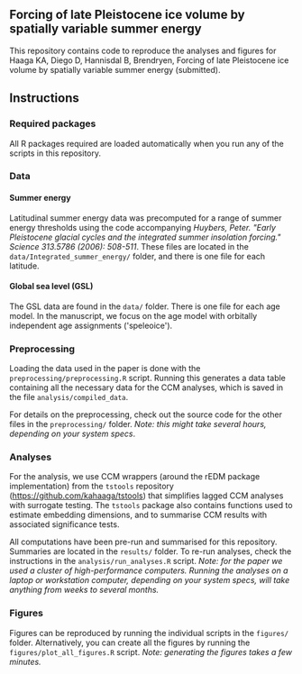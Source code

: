 ## Forcing of late Pleistocene ice volume by spatially variable summer energy
This repository contains code to reproduce the analyses and figures for Haaga KA, Diego D, Hannisdal B, Brendryen, Forcing of late Pleistocene ice volume by spatially variable summer energy (submitted).

## Instructions 

### Required packages
All R packages required are loaded automatically when you run any of the scripts in this repository. 

### Data
#### Summer energy
Latitudinal summer energy data was precomputed for a range of summer energy thresholds using the code accompanying *Huybers, Peter. "Early Pleistocene glacial cycles and the integrated summer insolation forcing." Science 313.5786 (2006): 508-511*. These files are located in the `data/Integrated_summer_energy/` folder, and there is one file for each latitude. 

#### Global sea level (GSL)
The GSL data are found in the `data/` folder. There is one file for each age model. In the manuscript, we focus on the age model with orbitally independent age assignments ('speleoice'). 

### Preprocessing
Loading the data used in the paper is done with the `preprocessing/preprocessing.R` script. Running this generates a data table containing all the necessary data for the CCM analyses, which is saved in the file `analysis/compiled_data`.

For details on the preprocessing, check out the source code for the other files in the `preprocessing/` folder. *Note: this might take several hours, depending on your system specs*.

### Analyses
For the analysis, we use CCM wrappers (around the rEDM package implementation) from the `tstools` repository (https://github.com/kahaaga/tstools) that simplifies lagged CCM analyses with surrogate testing. The `tstools` package also contains functions used to estimate embedding dimensions, and to summarise CCM results with associated significance tests.

All computations have been pre-run and summarised for this repository. Summaries are located in the `results/` folder. To re-run analyses, check the instructions in the `analysis/run_analyses.R` script. *Note: for the paper we used a cluster of high-performance computers. Running the analyses on a laptop or workstation computer, depending on your system specs, will take anything from weeks to several months.*

### Figures
Figures can be reproduced by running the individual scripts in the `figures/` folder. Alternatively, you can create all the figures by running the `figures/plot_all_figures.R` script. *Note: generating the figures takes a few minutes.*
